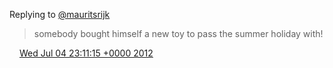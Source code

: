 Replying to [@mauritsrijk](https://twitter.com/mauritsrijk/status/220502370654760961)

> somebody bought himself a new toy to pass the summer holiday with\!

<img src="../../media/tweet.ico" width="12" /> [Wed Jul 04 23:11:15 +0000 2012](https://twitter.com/DromerDenker/status/220656043565400064)
